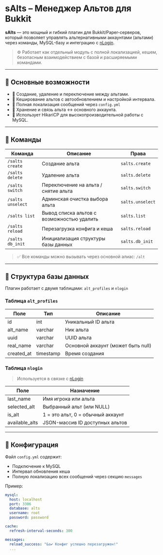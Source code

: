# sAlts – Менеджер Альтов для Bukkit

**sAlts** — это мощный и гибкий плагин для Bukkit/Paper-серверов, который позволяет управлять альтернативными аккаунтами (альтами) через команды, MySQL-базу и интеграцию с [nLogin](https://docs.nickuc.com).

> ⚙️ Работает как отдельный модуль с полной локализацией, кешем, безопасным взаимодействием с базой и расширяемыми командами.

---

## 🚀 Основные возможности

- 👤 Создание, удаление и переключение между альтами.
- 🧠 Кеширование альтов с автообновлением и настройкой интервала.
- 💬 Полная локализация сообщений через `config.yml`
- 📌 Хранение и связь альта ↔ основного аккаунта.
- 💾 Использует HikariCP для высокопроизводительной работы с MySQL.

---

## 🔧 Команды

| Команда             | Описание                                      | Права               |
|---------------------|-----------------------------------------------|---------------------|
| `/salts create`     | Создание альта                                | `salts.create`      |
| `/salts delete`     | Удаление альта                                | `salts.delete`      |
| `/salts switch`     | Переключение на альта / снятие альта          | `salts.switch`      |
| `/salts unselect`   | Админская очистка выбора альта                | `salts.unselect`    |
| `/salts list`       | Вывод списка альтов с возможностью удалить    | `salts.list`        |
| `/salts reload`     | Перезагрузка конфига и кеша                   | `salts.reload`      |
| `/salts db_init`    | Инициализация структуры базы данных           | `salts.db_init`     |

> ✅ Все команды можно вызывать через основной алиас: `/alt`

---

## 💾 Структура базы данных

Плагин работает с двумя таблицами: `alt_profiles` и `nlogin`

### Таблица `alt_profiles`

| Поле        | Тип       | Описание                           |
|-------------|-----------|------------------------------------|
| id          | int       | Уникальный ID альта                |
| alt_name    | varchar   | Ник альта                          |
| uuid        | varchar   | UUID альта                         |
| real_name   | varchar   | Основной аккаунт (может быть null) |
| created_at  | timestamp | Время создания                     |

### Таблица `nlogin`

> Используется в связке с [nLogin](https://docs.nickuc.com)

| Поле           | Назначение                                 |
|----------------|---------------------------------------------|
| last_name      | Имя игрока или альта                        |
| selected_alt   | Выбранный альт (или NULL)                   |
| is_alt         | 1 = это альт, 0 = обычный аккаунт           |
| available_alts | JSON-массив ID доступных альтов            |

---

## 📂 Конфигурация

Файл `config.yml` содержит:

- Подключение к MySQL
- Интервал обновления кеша
- Полную локализацию всех сообщений через секцию `messages`

Пример:
```yaml
mysql:
  host: localhost
  port: 3306
  database: alts
  username: root
  password: password

cache:
  refresh-interval-seconds: 300

messages:
  reload_success: "&a✔ Конфиг успешно перезагружен!"
  ...
